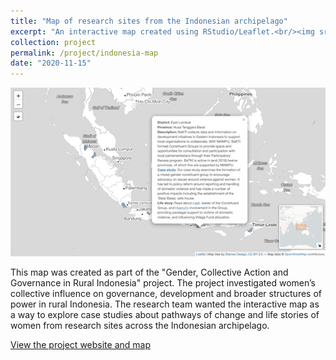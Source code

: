 ```yaml
---
title: "Map of research sites from the Indonesian archipelago"
excerpt: "An interactive map created using RStudio/Leaflet.<br/><img src='/images/screenshot_indo_map_popup_sml.png'>"
collection: project
permalink: /project/indonesia-map
date: "2020-11-15"
---
```


![](/images/screenshot_indo_map_popup_sml.png)

This map was created as part of the "Gender, Collective Action and Governance in Rural Indonesia" project.  The project investigated women’s collective influence on governance, development and broader structures of power in rural Indonesia. The research team wanted the interactive map as a way to explore case studies about pathways of change and life stories of women from research sites across the Indonesian archipelago.

[View the project website and map](https://demisetara.org/womensaction/interactive-map/) 

<br>
